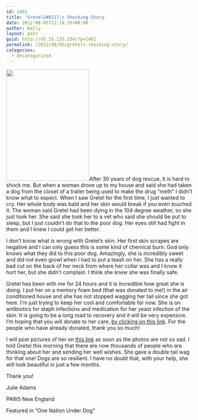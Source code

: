 ```yaml
---
id: 1461
title: 'Gretel&#8217;s Shocking Story'
date: 2012-08-05T22:18:35+00:00
author: Kelly
layout: post
guid: http://45.55.135.234/?p=1461
permalink: /2012/08/05/gretels-shocking-story/
categories:
  - Uncategorized
---
```

<img class="alignleft size-medium wp-image-1462" title="Gretel_1" src="https://pawsnewengland.com/wp-content/uploads/2012/08/Gretel_1-225x300.jpg" alt="" width="225" height="300" />After 30 years of dog rescue, it is hard to shock me. But when a woman drove up to my house and said she had taken a dog from the closet of a trailer being used to make the drug &#8220;meth&#8221; I didn&#8217;t know what to expect. When I saw Gretel for the first time, I just wanted to cry. Her whole body was bald and her skin would break if you even touched it. The woman said Gretel had been dying in the 104 degree weather, so she just took her. She said she took her to a vet who said she should be put to sleep, but I just couldn&#8217;t do that to the poor dog. Her eyes still had fight in them and I knew I could get her better.

I don&#8217;t know what is wrong with Gretel&#8217;s skin. Her first skin scrapes are negative and I can only guess this is some kind of chemical burn. God only knows what they did to this poor dog. Amazingly, she is incredibly sweet and did not even growl when I had to put a leash on her. She has a really bad cut on the back of her neck from where her collar was and I know it hurt her, but she didn&#8217;t complain. I think she knew she was finally safe.

Gretel has been with me for 24 hours and it is incredible how great she is doing. I put her on a memory foam bed (that was donated to me!) in the air conditioned house and she has not stopped wagging her tail since she got here. I&#8217;m just trying to keep her cool and comfortable for now. She is on antibiotics for staph infections and medication for her yeast infection of the skin. It is going to be a long road to recovery and it will be very expensive. I&#8217;m hoping that you will donate to her care, <a href="http://pawnewengland.chipin.com/gretel-paws-new-england" target="_blank">by clicking on this link</a>. For the people who have already donated, thank you so much!

I will post pictures of her on <a href="http://pawnewengland.chipin.com/gretel-paws-new-england" target="_blank">this link</a> as soon as the photos are not so sad. I told Gretel this morning that there are now thousands of people who are thinking about her and sending her well wishes. She gave a double tail wag for that one! Dogs are so resilient. I have no doubt that, with your help, she will look beautiful in just a few months.

Thank you!
  
Julie Adams
  
PAWS New England
  
Featured in &#8220;One Nation Under Dog&#8221;